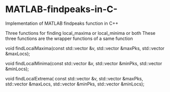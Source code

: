 # MATLAB-findpeaks-in-C-
Implementation of MATLAB findpeaks function in C++

Three functions for finding local_maxima or local_minima or both
These three functions are the wrapper functions of a same function

void findLocalMaxima(const std::vector<double> &v, std::vector<double> &maxPks, std::vector<int> &maxLocs);

void findLocalMinima(const std::vector<double> &v, std::vector<double> &minPks, std::vector<int> &minLocs);

void findLocalExtrema(
    const std::vector<double> &v,
    std::vector<double> &maxPks, std::vector<int> &maxLocs,
    std::vector<double> &minPks, std::vector<int> &minLocs);
